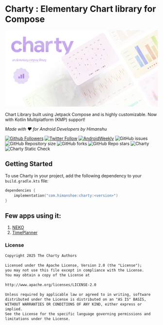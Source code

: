 # Charty : Elementary Chart library for Compose

![Banner](img/banner.png)

Chart Library built using Jetpack Compose and is highly customizable. Now with Kotlin
Multiplatform (KMP) support!

_Made with ❤️ for Android Developers by Himanshu_

[![Github Followers](https://img.shields.io/github/followers/hi-manshu?label=Follow&style=social)](https://github.com/hi-manshu)
[![Twitter Follow](https://img.shields.io/twitter/follow/hi_man_shoe?label=Follow&style=social)](https://twitter.com/hi_man_shoe)
[![AndroidWeekly](https://img.shields.io/badge/Featured%20in%20androidweekly.net-%23532-orange)](https://androidweekly.net/issues/issue-532)
![GitHub issues](https://img.shields.io/github/issues/hi-manshu/charty)
![GitHub Repository size](https://img.shields.io/github/repo-size/hi-manshu/charty)
![GitHub forks](https://img.shields.io/github/forks/hi-manshu/charty)
![GitHub Repo stars](https://img.shields.io/github/stars/hi-manshu/charty)
![Charty](https://img.shields.io/maven-central/v/com.himanshoe/charty?color=f4c430&label=Maven%20Central%20%3A%20Charty)
![Charty Static Check](https://github.com/hi-manshu/charty/actions/workflows/static-check.yml/badge.svg)

## Getting Started

To use Charty in your project, add the following dependency to your `build.gradle.kts` file:

```kotlin
dependencies {
    implementation("com.himanshoe:charty:<version>")
}
```

## Few apps using it:

1. [NEKO](https://github.com/nekomangaorg/Neko)
2. [TimePlanner](https://github.com/v1tzor/TimePlanner)

### License

```
Copyright 2025 The Charty Authors

Licensed under the Apache License, Version 2.0 (the "License");
you may not use this file except in compliance with the License.
You may obtain a copy of the License at

http://www.apache.org/licenses/LICENSE-2.0

Unless required by applicable law or agreed to in writing, software
distributed under the License is distributed on an "AS IS" BASIS,
WITHOUT WARRANTIES OR CONDITIONS OF ANY KIND, either express or implied.
See the License for the specific language governing permissions and
limitations under the License.
```
